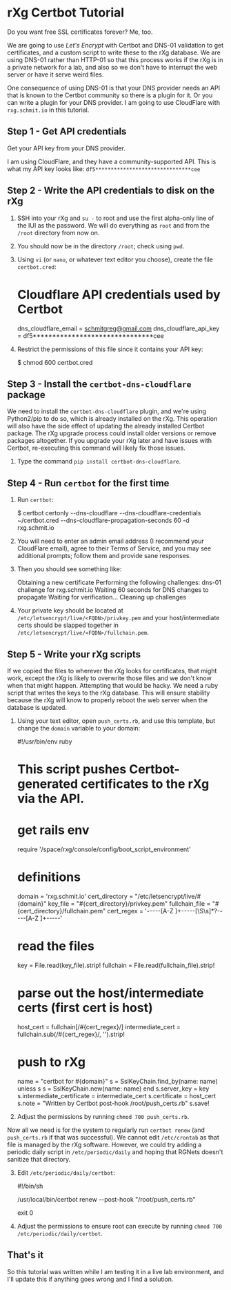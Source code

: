 # rXg Certbot Tutorial

Do you want free SSL certificates forever? Me, too.

We are going to use *Let's Encrypt* with Certbot and DNS-01 validation to get certificates, and a custom script to write these to the rXg database. We are using DNS-01 rather than HTTP-01 so that this process works if the rXg is in a private network for a lab, and also so we don't have to interrupt the web server or have it serve weird files.

One consequence of using DNS-01 is that your DNS provider needs an API that is known to the Certbot community so there is a plugin for it. Or you can write a plugin for your DNS provider. I am going to use CloudFlare with `rxg.schmit.io` in this tutorial.

## Step 1 - Get API credentials

Get your API key from your DNS provider.

I am using CloudFlare, and they have a community-supported API. This is what my API key looks like: `df5*******************************cee`

## Step 2 - Write the API credentials to disk on the rXg

1. SSH into your rXg and `su -` to root and use the first alpha-only line of the IUI as the password. We will do everything as `root` and from the `/root` directory from now on.
2. You should now be in the directory `/root`; check using `pwd`.
3. Using `vi` (or `nano`, or whatever text editor you choose), create the file `certbot.cred`:

    # Cloudflare API credentials used by Certbot
    dns_cloudflare_email = schmitgreg@gmail.com
    dns_cloudflare_api_key = df5*******************************cee

4. Restrict the permissions of this file since it contains your API key:

    $ chmod 600 certbot.cred

## Step 3 - Install the `certbot-dns-cloudflare` package

We need to install the `certbot-dns-cloudflare` plugin, and we're using Python2/pip to do so, which is already installed on the rXg. This operation will also have the side effect of updating the already installed Certbot package. The rXg upgrade process could install older versions or remove packages altogether. If you upgrade your rXg later and have issues with Certbot, re-executing this command will likely fix those issues.

1. Type the command `pip install certbot-dns-cloudflare`.

## Step 4 - Run `certbot` for the first time

1. Run `certbot`:

    $ certbot certonly --dns-cloudflare --dns-cloudflare-credentials ~/certbot.cred --dns-cloudflare-propagation-seconds 60 -d rxg.schmit.io

2. You will need to enter an admin email address (I recommend your CloudFlare email), agree to their Terms of Service, and you may see additional prompts; follow them and provide sane responses.
3. Then you should see something like:

    Obtaining a new certificate
    Performing the following challenges:
    dns-01 challenge for rxg.schmit.io
    Waiting 60 seconds for DNS changes to propagate
    Waiting for verification...
    Cleaning up challenges

4. Your private key should be located at `/etc/letsencrypt/live/<FQDN>/privkey.pem` and your host/intermediate certs should be slapped together in `/etc/letsencrypt/live/<FQDN>/fullchain.pem`.

## Step 5 - Write your rXg scripts

If we copied the files to wherever the rXg looks for certificates, that might work, except the rXg is likely to overwrite those files and we don't know when that might happen. Attempting that would be hacky. We need a ruby script that writes the keys to the rXg database. This will ensure stability because the rXg will know to properly reboot the web server when the database is updated.

1. Using your text editor, open `push_certs.rb`, and use this template, but change the `domain` variable to your domain:

    #!/usr/bin/env ruby

    # This script pushes Certbot-generated certificates to the rXg via the API.

    # get rails env
    require '/space/rxg/console/config/boot_script_environment'

    # definitions
    domain = 'rxg.schmit.io'
    cert_directory = "/etc/letsencrypt/live/#{domain}"
    key_file = "#{cert_directory}/privkey.pem"
    fullchain_file = "#{cert_directory}/fullchain.pem"
    cert_regex = '-----[A-Z ]+-----[\S\s]*?-----[A-Z ]+-----'

    # read the files
    key = File.read(key_file).strip!
    fullchain = File.read(fullchain_file).strip!

    # parse out the host/intermediate certs (first cert is host)
    host_cert = fullchain[/#{cert_regex}/]
    intermediate_cert = fullchain.sub(/#{cert_regex}/, '').strip!

    # push to rXg
    name = "certbot for #{domain}"
    s = SslKeyChain.find_by(name: name)
    unless s
      s = SslKeyChain.new(name: name)
    end
    s.server_key = key
    s.intermediate_certificate = intermediate_cert
    s.certificate = host_cert
    s.note = "Written by Certbot post-hook /root/push_certs.rb"
    s.save!

2. Adjust the permissions by running `chmod 700 push_certs.rb`.

Now all we need is for the system to regularly run `certbot renew` (and `push_certs.rb` if that was successful). We cannot edit `/etc/crontab` as that file is managed by the rXg software. However, we could try adding a periodic daily script in `/etc/periodic/daily` and hoping that RGNets doesn't sanitize that directory.

3. Edit `/etc/periodic/daily/certbot`:

    #!/bin/sh

    /usr/local/bin/certbot renew --post-hook "/root/push_certs.rb"

    exit 0

2. Adjust the permissions to ensure root can execute by running `chmod 700 /etc/periodic/daily/certbot`.

## That's it

So this tutorial was written while I am testing it in a live lab environment, and I'll update this if anything goes wrong and I find a solution.

